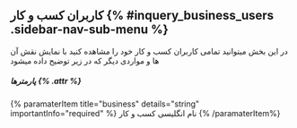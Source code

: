 ##  کاربران کسب و کار {% #inquery_business_users .sidebar-nav-sub-menu %}
در این بخش میتوانید تمامی کاربران کسب و کار خود را مشاهده کنید با نمایش نقش آن ها و مواردی دیگر که در زیر توضیح داده میشود 

##### پارمترها {% .attr %}

{% paramaterItem title="business" details="string" importantInfo="required" %}
نام انگلیسی کسب و کار
{% /paramaterItem%}
